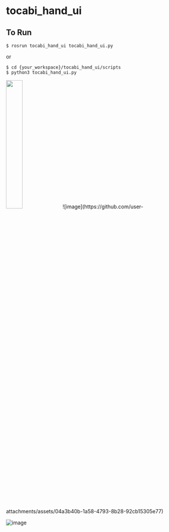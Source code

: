 # tocabi_hand_ui

## To Run
```console
$ rosrun tocabi_hand_ui tocabi_hand_ui.py 
```
or
```console
$ cd {your_workspace}/tocabi_hand_ui/scripts
$ python3 tocabi_hand_ui.py
```
<img src="https://github.com/user-attachments/assets/04a3b40b-1a58-4793-8b28-92cb15305e77.jpg" width="30%" height="30%"/>
![image](https://github.com/user-attachments/assets/04a3b40b-1a58-4793-8b28-92cb15305e77)


![image](https://github.com/user-attachments/assets/78945a6f-dee8-4a33-9efa-5db4a768df05)
